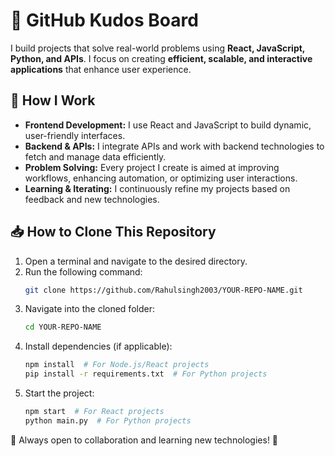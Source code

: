 # 🚀 GitHub Kudos Board

I build projects that solve real-world problems using **React, JavaScript, Python, and APIs**. I focus on creating **efficient, scalable, and interactive applications** that enhance user experience.

## 🔧 **How I Work**
- **Frontend Development:** I use React and JavaScript to build dynamic, user-friendly interfaces.
- **Backend & APIs:** I integrate APIs and work with backend technologies to fetch and manage data efficiently.
- **Problem Solving:** Every project I create is aimed at improving workflows, enhancing automation, or optimizing user interactions.
- **Learning & Iterating:** I continuously refine my projects based on feedback and new technologies.

## 📥 **How to Clone This Repository**
1. Open a terminal and navigate to the desired directory.
2. Run the following command:
   ```sh
   git clone https://github.com/Rahulsingh2003/YOUR-REPO-NAME.git
   ```
3. Navigate into the cloned folder:
   ```sh
   cd YOUR-REPO-NAME
   ```
4. Install dependencies (if applicable):
   ```sh
   npm install  # For Node.js/React projects
   pip install -r requirements.txt  # For Python projects
   ```
5. Start the project:
   ```sh
   npm start  # For React projects
   python main.py  # For Python projects
   ```

📌 Always open to collaboration and learning new technologies! 🚀
